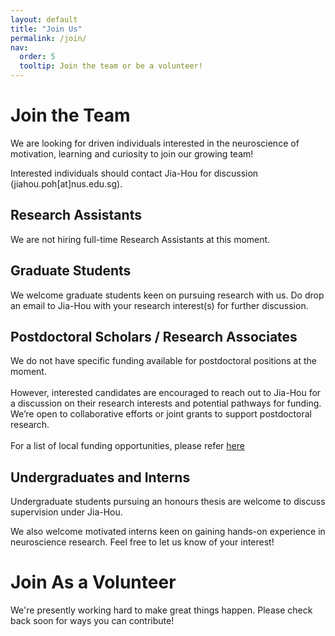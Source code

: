 ```yaml
---
layout: default
title: "Join Us"
permalink: /join/
nav:
  order: 5
  tooltip: Join the team or be a volunteer!
---
```

# Join the Team

We are looking for driven individuals interested in the neuroscience of motivation, learning and curiosity to join our growing team! <br>

Interested individuals should contact Jia-Hou for discussion (jiahou.poh[at]nus.edu.sg).

## Research Assistants
We are not hiring full-time Research Assistants at this moment.

## Graduate Students
We welcome graduate students keen on pursuing research with us. Do drop an email to Jia-Hou with your research interest(s) for further discussion.

## Postdoctoral Scholars / Research Associates
We do not have specific funding available for postdoctoral positions at the moment.<br><br>
However, interested candidates are encouraged to reach out to Jia-Hou for a discussion on their research interests and potential pathways for funding. We’re open to collaborative efforts or joint grants to support postdoctoral research. <br><br>
For a list of local funding opportunities, please refer <a href="https://nusgs.nus.edu.sg/scholarships/"> here</a>

## Undergraduates and Interns
Undergraduate students pursuing an honours thesis are welcome to discuss supervision under Jia-Hou. <br>

We also welcome motivated interns keen on gaining hands-on experience in neuroscience research. Feel free to let us know of your interest! 

# Join As a Volunteer
We're presently working hard to make great things happen. Please check back soon for ways you can contribute!
